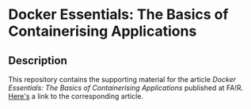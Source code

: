 # Docker Essentials: The Basics of Containerising Applications

## Description

This repository contains the supporting material for the article *Docker Essentials: The Basics of Containerising Applications* published at FA!R.
[Here's]() a link to the corresponding article.
